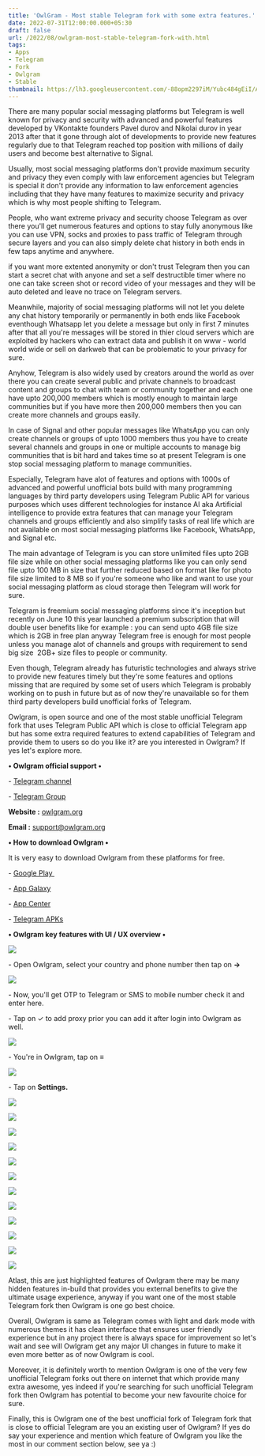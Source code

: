 ```yaml
---
title: 'OwlGram - Most stable Telegram fork with some extra features.'
date: 2022-07-31T12:00:00.000+05:30
draft: false
url: /2022/08/owlgram-most-stable-telegram-fork-with.html
tags: 
- Apps
- Telegram
- Fork
- Owlgram
- Stable
thumbnail: https://lh3.googleusercontent.com/-88opm2297iM/Yubc484gEiI/AAAAAAAAM0U/dXuB0Y2rojo1KDO1Sve_rEMGyVit_EaEQCNcBGAsYHQ/s1600/1659296990769004-0.png
---
```


  

There are many popular social messaging platforms but Telegram is well known for privacy and security with advanced and powerful features developed by VKontakte founders Pavel durov and Nikolai durov in year 2013 after that it gone through alot of developments to provide new features regularly due to that Telegram reached top position with millions of daily users and become best alternative to Signal.

  

Usually, most social messaging platforms don't provide maximum security and privacy they even comply with law enforcement agencies but Telegram is special it don't provide any information to law enforcement agencies including that they have many features to maximize security and privacy which is why most people shifting to Telegram.

  

People, who want extreme privacy and security choose Telegram as over there you'll get numerous features and options to stay fully anonymous like you can use VPN, socks and proxies to pass traffic of Telegram through secure layers and you can also simply delete chat history in both ends in few taps anytime and anywhere.

  

if you want more extented anonymity or don't trust Telegram then you can start a secret chat with anyone and set a self destructible timer where no one can take screen shot or record video of your messages and they will be auto deleted and leave no trace on Telegram servers.  

  

Meanwhile, majority of social messaging platforms will not let you delete any chat history temporarily or permanently in both ends like Facebook eventhough Whatsapp let you delete a message but only in first 7 minutes after that all you're messages will be stored in thier cloud servers which are exploited by hackers who can extract data and publish it on www - world world wide or sell on darkweb that can be problematic to your privacy for sure.

  

Anyhow, Telegram is also widely used by creators around the world as over there you can create several public and private channels to broadcast content and groups to chat with team or community together and each one have upto 200,000 members which is mostly enough to maintain large communities but if you have more then 200,000 members then you can create more channels and groups easily.

  

In case of Signal and other popular messages like WhatsApp you can only create channels or groups of upto 1000 members thus you have to create several channels and groups in one or multiple accounts to manage big communities that is bit hard and takes time so at present Telegram is one stop social messaging platform to manage communities.

  

Especially, Telegram have alot of features and options with 1000s of advanced and powerful unofficial bots build with many programming languages by third party developers using Telegram Public API for various purposes which uses different technologies for instance AI aka Artificial intelligence to provide extra features that can manage your Telegram channels and groups efficiently and also simplify tasks of real life which are not available on most social messaging platforms like Facebook, WhatsApp, and Signal etc.

  

The main advantage of Telegram is you can store unlimited files upto 2GB file size while on other social messaging platforms like you can only send file upto 100 MB in size that further reduced based on format like for photo file size limited to 8 MB so if you're someone who like and want to use your social messaging platform as cloud storage then Telegram will work for sure.

  

Telegram is freemium social messaging platforms since it's inception but recently on June 10 this year launched a premium subscription that will double user benefits like for example : you can send upto 4GB file size which is 2GB in free plan anyway Telegram free is enough for most people unless you manage alot of channels and groups with requirement to send big size  2GB+ size files to people or community.

  

Even though, Telegram already has futuristic technologies and always strive to provide new features timely but they're some features and options missing that are required by some set of users which Telegram is probably working on to push in future but as of now they're unavailable so for them third party developers build unofficial forks of Telegram.

  

Owlgram, is open source and one of the most stable unofficial Telegram fork that uses Telegram Public API which is close to official Telegram app but has some extra required features to extend capabilities of Telegram and provide them to users so do you like it? are you interested in Owlgram? If yes let's explore more.

  

**• Owlgram official support •**

\- [Telegram channel](https://t.me/OwlGram)

\- [Telegram Group](https://t.me/OwlGramChat)

  

**Website :** [owlgram.org](http://Owlgram.org)

**Email :** [support@owlgram.org](mailto:support@owlgram.org)

**• How to download Owlgram •**

It is very easy to download Owlgram from these platforms for free.

  

\- [Google Play ](https://play.google.com/store/apps/details?id=it.owlgram.android)

\- [App Galaxy](https://appgallery.cloud.huawei.com/marketshare/app/C105849965)

\- [App Center](https://install.appcenter.ms/users/owlgram/apps/owlgram/distribution_groups/public)

\- [Telegram APKs](https://t.me/OwlGramAPKs)

  

**• Owlgram key features with UI / UX overview •**

 **![](https://lh3.googleusercontent.com/-H9yI42XAZWg/Yubc3rpfmwI/AAAAAAAAM0Q/dNca4m_kK5wklcF0pBjzRhL2Z_38MIj6ACNcBGAsYHQ/s1600/1659296986173822-1.png)** 

\- Open Owlgram, select your country and phone number then tap on **\->**

 **![](https://lh3.googleusercontent.com/-syZH9bNoLZI/Yubc2tQY61I/AAAAAAAAM0M/ebhAi1AxWmAdrePU_ygeCeh-HpZFAjoKwCNcBGAsYHQ/s1600/1659296981844229-2.png)** 

\- Now, you'll get OTP to Telegram or SMS to mobile number check it and enter here.

  

\- Tap on ✓ to add proxy prior you can add it after login into Owlgram as well.

  

 ![](https://lh3.googleusercontent.com/-M31V8nITO_w/Yubc1pf1CiI/AAAAAAAAM0I/1TgJSE93I8EhtBnd6Fgs5iUPJI3O0D3NgCNcBGAsYHQ/s1600/1659296977515419-3.png) 

  

\- You're in Owlgram, tap on **≡**

  

 ![](https://lh3.googleusercontent.com/-jfhxGVKhUew/Yubc0b0euCI/AAAAAAAAM0E/yfW4DsOczyM5Heq5_X7RarBjXOJtqxxrwCNcBGAsYHQ/s1600/1659296973427571-4.png) 

  

\- Tap on **Settings.**

 **![](https://lh3.googleusercontent.com/-Gk_40h6BNfg/Yubczf8uUEI/AAAAAAAAM0A/xIGvkL5xUzsceIBoiv7CCZJpwq1LG_A3ACNcBGAsYHQ/s1600/1659296969117989-5.png)** 

 **![](https://lh3.googleusercontent.com/-Fga0V6oOaCE/YubcyedXWTI/AAAAAAAAMz8/3htLKaDyy2kzrjBLWXX7DVg_n82-I82VwCNcBGAsYHQ/s1600/1659296964756290-6.png)** 

 **![](https://lh3.googleusercontent.com/-MhrI5cI54IY/YubcxHBPoyI/AAAAAAAAMz4/3HmdwXdk9DIMmMmcZkWxPB6nbhDMdATNACNcBGAsYHQ/s1600/1659296960147828-7.png)** 

 **![](https://lh3.googleusercontent.com/-W-lL0rylDHo/YubcwNDy8EI/AAAAAAAAMz0/xsQ20Hcx5jw3hinCxsYvYc76CH0m7ikJwCNcBGAsYHQ/s1600/1659296954980464-8.png)** 

 **![](https://lh3.googleusercontent.com/-kX5a6K8dSiM/YubcuycI7lI/AAAAAAAAMzw/hNSQdrQ0aTQrVXhnHFSV9pYkSHusej4_wCNcBGAsYHQ/s1600/1659296950211257-9.png)** 

 **![](https://lh3.googleusercontent.com/-knZHVLgfcSE/YubctpU-mqI/AAAAAAAAMzs/qiwJqMu4xJwq3Nf4en__nYqrXGYQSHMPQCNcBGAsYHQ/s1600/1659296945245116-10.png)** 

 **![](https://lh3.googleusercontent.com/-LPmAUdbVU9s/YubcsLjBHkI/AAAAAAAAMzo/U7vnrfwqTa8TzS-reywOn_9bGq4OlTFSgCNcBGAsYHQ/s1600/1659296940038230-11.png)** 

 **![](https://lh3.googleusercontent.com/-L8zPKak66fw/YubcrMHp3nI/AAAAAAAAMzk/ero-7LaHBmMTWlew_PJN-vjItpxq--VvQCNcBGAsYHQ/s1600/1659296934855906-12.png)** 

 **![](https://lh3.googleusercontent.com/-FdO7K0HYvTc/YubcptfkWZI/AAAAAAAAMzg/x7gONyC0hckv9lq2TiEKSY77EneUYBvnwCNcBGAsYHQ/s1600/1659296930140811-13.png)** 

 **![](https://lh3.googleusercontent.com/-Cm8av4cqKqM/Yubcoed4YcI/AAAAAAAAMzc/dXble-eln-Ajrr1srjOO0000om-dTJybwCNcBGAsYHQ/s1600/1659296925384393-14.png)** 

 **![](https://lh3.googleusercontent.com/-mpTDLSOMGkU/YubcnQ2PQZI/AAAAAAAAMzY/xkZpDJIAFgcydapbx6kdr6pzsRrOh3smwCNcBGAsYHQ/s1600/1659296920400719-15.png)** 

 **![](https://lh3.googleusercontent.com/-mWRXSgQjdyw/YubcmJ88jwI/AAAAAAAAMzU/pigvsHprSGQ0u9Ot-IBJdLdUJben6zG-ACNcBGAsYHQ/s1600/1659296914901837-16.png)** 

Atlast, this are just highlighted features of Owlgram there may be many hidden features in-build that provides you external benefits to give the ultimate usage experience, anyway if you want one of the most stable Telegram fork then Owlgram is one go best choice.

  

Overall, Owlgram is same as Telegram comes with light and dark mode with numerous themes it has clean interface that ensures user friendly experience but in any project there is always space for improvement so let's wait and see will Owlgram get any major UI changes in future to make it even more better as of now Owlgram is cool.

  

Moreover, it is definitely worth to mention Owlgram is one of the very few unofficial Telegram forks out there on internet that which provide many extra awesome, yes indeed if you're searching for such unofficial Telegram fork then Owlgram has potential to become your new favourite choice for sure.

  

Finally, this is Owlgram one of the best unofficial fork of Telegram fork that is close to official Telegram are you an existing user of Owlgram? If yes do say your experience and mention which feature of Owlgram you like the most in our comment section below, see ya :)